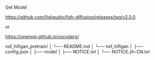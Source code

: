 Get Model

https://github.com/fishaudio/fish-diffusion/releases/tag/v2.0.0

 or 
 
 https://openvpi.github.io/vocoders/
 
nsf_hifigan_pretrain/
│
└── README.md
│
└── nsf_hifigan
│     ├── config.json
│     ├── model
│     ├── NOTICE.txt
│     └── NOTICE.zh-CN.txt
